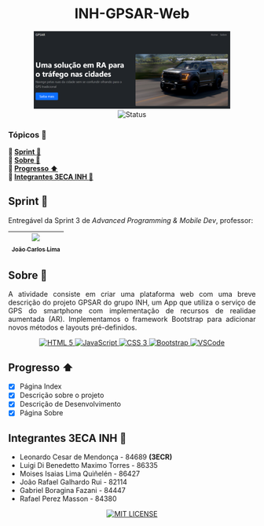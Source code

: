 <h1 align="center">INH-GPSAR-Web</h1>
<p align="center">
    <img src="images/logo.png" alt="logo" width="400"><br>
    <img src="http://img.shields.io/badge/status-finalizado-brightgreen?style=for-the-badge" alt="Status">
</p>

### Tópicos :large_blue_diamond:
**:small_blue_diamond: [Sprint :bookmark_tabs:](#sprint-bookmark_tabs)**  
**:small_blue_diamond: [Sobre :book:](#sobre-book)**  
**:small_blue_diamond: [Progresso :arrow_up:](#progresso-arrow_up)**  
**:small_blue_diamond: [Integrantes 3ECA INH :handshake:](#integrantes-3eca-inh-handshake)**

## Sprint :bookmark_tabs:
Entregável da Sprint 3 de *Advanced Programming & Mobile Dev*, professor:

| [<img src="https://avatars.githubusercontent.com/u/5585727" width=115><br><sub>João Carlos Lima</sub>](https://github.com/joaocarloslima) | 
| :---: 

## Sobre :book:
<p align="justify">
    A atividade consiste em criar uma plataforma web com uma breve descrição do projeto GPSAR do grupo INH, um App que utiliza o serviço de GPS do smartphone com implementação de recursos de realidae aumentada (AR). Implementamos o framework Bootstrap para adicionar novos métodos e layouts pré-definidos.
</p>
<p align="center">
    <a href="https://developer.mozilla.org/docs/Web/HTML" target="_blank">
        <img src="https://img.shields.io/badge/html5-%23E34F26.svg?style=for-the-badge&logo=html5&logoColor=white" alt="HTML 5">
    </a>
    <a href="https://developer.mozilla.org/docs/Web/JavaScript" target="_blank">
        <img src="https://img.shields.io/badge/javascript-%23323330.svg?style=for-the-badge&logo=javascript&logoColor=%23F7DF1E" alt="JavaScript">
    </a>
    <a href="https://developer.mozilla.org/docs/Web/CSS" target="_blank">
        <img src="https://img.shields.io/badge/css3-%231572B6.svg?style=for-the-badge&logo=css3&logoColor=white" alt="CSS 3">
    </a>
    <a href="https://getbootstrap.com/" target="_blank">
        <img src="https://img.shields.io/badge/bootstrap-%23563D7C.svg?style=for-the-badge&logo=bootstrap&logoColor=white" alt="Bootstrap">
    </a>
    <a href="https://code.visualstudio.com" target="_blank">
        <img src="https://img.shields.io/badge/Visual_Studio_Code-0078D4?style=for-the-badge&logo=visual%20studio%20code&logoColor=white" alt="VSCode">
    </a>
</p>

## Progresso :arrow_up:
- [X] Página Index
- [X] Descrição sobre o projeto
- [X] Descrição de Desenvolvimento
- [X] Página Sobre

## Integrantes 3ECA INH :handshake:
- Leonardo Cesar de Mendonça - 84689 **(3ECR)**
- Luigi Di Benedetto Maximo Torres - 86335
- Moises Isaias Lima Quiñelén - 86427
- João Rafael Galhardo Rui - 82114
- Gabriel Boragina Fazani - 84447
- Rafael Perez Masson - 84380

<p align="center">
    <a href="./LICENSE" target="_blank">
        <img src="https://img.shields.io/github/license/leolcm/inh-gpsar-web?style=for-the-badge" alt="MIT LICENSE">
    </a>
</p>
